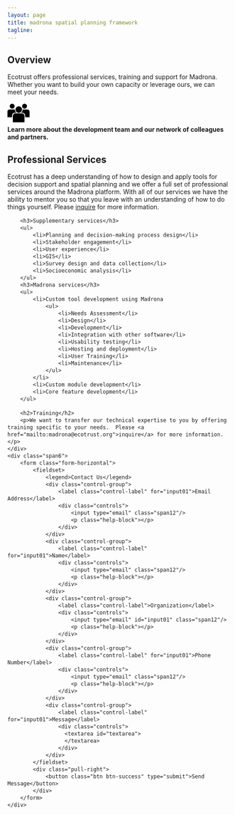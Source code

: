 ```yaml
---
layout: page
title: madrona spatial planning framework
tagline: 
---
```

<div class="row-fluid">
	<div class="span6">
		<h2>Overview</h2>
		<p>Ecotrust offers professional services, training and support for Madrona.  Whether you want to build your own capacity or leverage ours, we can meet your needs.</p>
		<div class="row-fluid">
			<div class="span2">
				<div class="pull-right"><img class="tall" src="assets/img/collaboration.png"></div>
			</div>
			<div class="span10"><strong>Learn more about the development team and our network of colleagues and partners.</strong></div>
		</div>
		<h2>Professional Services</h2>
		Ecotrust has a deep understanding of how to design and apply tools for decision support and spatial planning and we offer a full set of professional services around the Madrona platform.  With all of our services we have the ability to mentor you so that you leave with an understanding of how to do things yourself. Please <a href="mailto:madrona@ecotrust.org">inquire</a> for more information.

		<h3>Supplementary services</h3>
	    <ul>
	    	<li>Planning and decision-making process design</li>
		    <li>Stakeholder engagement</li>
		    <li>User experience</li>
		    <li>GIS</li>
		    <li>Survey design and data collection</li>
		    <li>Socioeconomic analysis</li>
		</ul>
		<h3>Madrona services</h3>
		<ul>
		    <li>Custom tool development using Madrona
    	    	<ul>
    	        	<li>Needs Assessment</li>
    		        <li>Design</li>
    		        <li>Development</li>
    		        <li>Integration with other software</li>
    		        <li>Usability testing</li>
    		        <li>Hosting and deployment</li>
    		        <li>User Training</li>
    		        <li>Maintenance</li>
    		    </ul>	
    		</li>
		    <li>Custom module development</li>
		    <li>Core feature development</li>
		</ul>

		<h2>Training</h2>
		<p>We want to transfer our technical expertise to you by offering training specific to your needs.  Please <a href="mailto:madrona@ecotrust.org">inquire</a> for more information.</p>
	</div>
	<div class="span6">
		<form class="form-horizontal">
			<fieldset>
				<legend>Contact Us</legend>
				<div class="control-group">
					<label class="control-label" for="input01">Email Address</label>
					<div class="controls">
						<input type="email" class="span12"/>
						<p class="help-block"></p>
					</div>
				</div>
				<div class="control-group">
					<label class="control-label" for="input01">Name</label>
					<div class="controls">
						<input type="email" class="span12"/>
						<p class="help-block"></p>
					</div>
				</div>
				<div class="control-group">
					<label class="control-label">Organization</label>
					<div class="controls">
						<input type="email" id="input01" class="span12"/>
						<p class="help-block"></p>
					</div>
				</div>
				<div class="control-group">
					<label class="control-label" for="input01">Phone Number</label>
					<div class="controls">
						<input type="email" class="span12"/>
						<p class="help-block"></p>
					</div>
				</div>
				<div class="control-group">
					<label class="control-label" for="input01">Message</label>
					<div class="controls">
		              <textarea id="textarea">
		              </textarea>
		            </div>
				</div>
			</fieldset>
			<div class="pull-right">
				<button class="btn btn-success" type="submit">Send Message</button>
			</div>
		</form>
	</div>
</div>